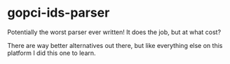 # gopci-ids-parser
Potentially the worst parser ever written!
It does the job, but at what cost?


There are way better alternatives out there, but like everything else on this platform 
I did this one to learn.
